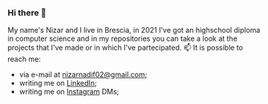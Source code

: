 ### Hi there 👋
My name's Nizar and I live in Brescia, in 2021 I've got an highschool diploma in computer science and in my repositories you can take a look at the projects that I've made or in which I've partecipated.
📫 It is possible to reach me: 
- via e-mail at nizarnadif02@gmail.com;
- writing me on [LinkedIn](https://www.linkedin.com/in/nizar-nadif-967b71201/);
- writing me on [Instagram](https://www.instagram.com/nizar.nadif/) DMs;

